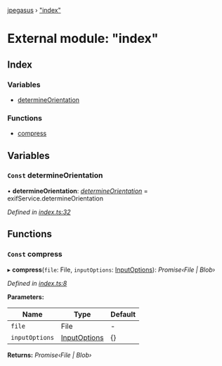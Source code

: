 [jpegasus](../README.md) › ["index"](_index_.md)

# External module: "index"

## Index

### Variables

* [determineOrientation](_index_.md#const-determineorientation)

### Functions

* [compress](_index_.md#const-compress)

## Variables

### `Const` determineOrientation

• **determineOrientation**: *[determineOrientation](_services_exifservice_.md#const-determineorientation)* = exifService.determineOrientation

*Defined in [index.ts:32](https://github.com/TonyBrobston/jpegasus/blob/03dd45f/src/index.ts#L32)*

## Functions

### `Const` compress

▸ **compress**(`file`: File, `inputOptions`: [InputOptions](../interfaces/_types_inputoptions_.inputoptions.md)): *Promise‹File | Blob›*

*Defined in [index.ts:8](https://github.com/TonyBrobston/jpegasus/blob/03dd45f/src/index.ts#L8)*

**Parameters:**

Name | Type | Default |
------ | ------ | ------ |
`file` | File | - |
`inputOptions` | [InputOptions](../interfaces/_types_inputoptions_.inputoptions.md) | {} |

**Returns:** *Promise‹File | Blob›*
